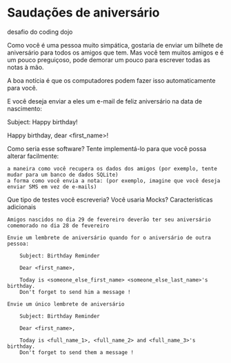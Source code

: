 <h1>Saudações de aniversário</h1> 
desafio do coding dojo <https://codingdojo.org/kata/birthday-greetings/>

Como você é uma pessoa muito simpática, gostaria de enviar um bilhete de aniversário para todos os amigos que tem. Mas você tem muitos amigos e é um pouco preguiçoso, pode demorar um pouco para escrever todas as notas à mão.

A boa notícia é que os computadores podem fazer isso automaticamente para você.

E você deseja enviar a eles um e-mail de feliz aniversário na data de nascimento:

 Subject: Happy birthday!

 Happy birthday, dear <first_name>!

Como seria esse software? Tente implementá-lo para que você possa alterar facilmente:

    a maneira como você recupera os dados dos amigos (por exemplo, tente mudar para um banco de dados SQLite)
    a forma como você envia a nota: (por exemplo, imagine que você deseja enviar SMS em vez de e-mails)

Que tipo de testes você escreveria? Você usaria Mocks?
Características adicionais

    Amigos nascidos no dia 29 de fevereiro deverão ter seu aniversário comemorado no dia 28 de fevereiro

    Envie um lembrete de aniversário quando for o aniversário de outra pessoa:

        Subject: Birthday Reminder

        Dear <first_name>,

        Today is <someone_else_first_name> <someone_else_last_name>'s birthday.
        Don't forget to send him a message !

    Envie um único lembrete de aniversário

        Subject: Birthday Reminder

        Dear <first_name>,

        Today is <full_name_1>, <full_name_2> and <full_name_3>'s birthday.
        Don't forget to send them a message !


